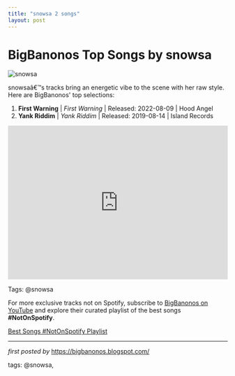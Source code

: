 ```yaml
---
title: "snowsa 2 songs"
layout: post
---
```

<h1>BigBanonos Top Songs by snowsa</h1>
<img src="https://i1.sndcdn.com/avatars-OkSetKNJP53fE0QQ-ohypyA-t1080x1080.jpg" alt="snowsa"> <p>snowsaâ€™s tracks bring an energetic vibe to the scene with her raw style. Here are BigBanonos' top selections:</p> <ol> <li><strong>First Warning</strong> | <em>First Warning</em> | Released: 2022-08-09 | Hood Angel</li> <li><strong>Yank Riddim</strong> | <em>Yank Riddim</em> | Released: 2019-08-14 | Island Records</li>
</ol> <div> <iframe src="https://open.spotify.com/embed/playlist/28DvX3w5XbeLbzQogkbw1X?utm_source=generator" width="100%" height="352" frameborder="0" allow="autoplay; clipboard-write; encrypted-media; fullscreen; picture-in-picture" loading="lazy"></iframe>
</div>
<p>Tags: @snowsa</p>


<!--Subscribe and Playlist Links-->
<div>
    <p>For more exclusive tracks not on Spotify, subscribe to <a href="https://www.youtube.com/@BigBanonos" target="_blank">BigBanonos on YouTube</a> and explore their curated playlist of the best songs <strong>#NotOnSpotify</strong>.</p>
    <p><a href="https://www.youtube.com/playlist?list=PLtuNtuTatqI0kFahUCbtbfenC_ET5O_tr" target="_blank">Best Songs #NotOnSpotify Playlist<br /></a></p></div>

<hr />

<p><em>first posted by</em> <a href="https://bigbanonos.blogspot.com/" rel="noopener" target="_new">https://bigbanonos.blogspot.com/</a></p>

<p>tags: @snowsa,</p>
